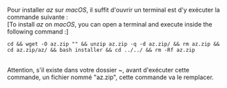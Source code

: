 Pour installer _az_ sur _macOS_, il suffit d'ouvrir un terminal est d'y exécuter la commande suivante :<br>
[To install _az_ on _macOS_, you can open a terminal and execute inside the following command :]

```
cd && wget -O az.zip "" && unzip az.zip -q -d az.zip/ && rm az.zip && cd az.zip/az/ && bash installer && cd ../../ && rm -Rf az.zip
```
<br>
Attention, s'il existe dans votre dossier ~, avant d'exécuter cette commande, un fichier nommé "az.zip", cette commande va le remplacer.
